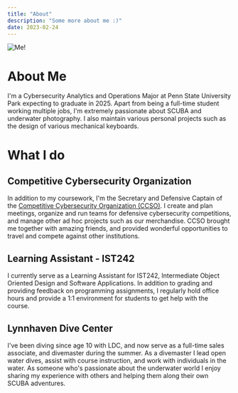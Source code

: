 ```yaml
---
title: "About"
description: "Some more about me :)"
date: 2023-02-24
---
```

![Me!](homepage.jpg)
# About Me
I'm a Cybersecurity Analytics and Operations Major at Penn State University Park expecting to graduate in 2025. Apart from being a full-time student working multiple jobs, I'm extremely passionate about SCUBA and underwater photography. I also maintain various personal projects such as the design of various mechanical keyboards.

# What I do

## Competitive Cybersecurity Organization
In addition to my coursework, I'm the Secretary and Defensive Captain of the [Competitive Cybersecurity Organization (CCSO)](https://ccso.psu.edu/). I create and plan meetings, organize and run teams for defensive cybersecurity competitions, and manage other ad hoc projects such as our merchandise. CCSO brought me together with amazing friends, and provided wonderful opportunities to travel and compete against other institutions.

## Learning Assistant - IST242
I currently serve as a Learning Assistant for IST242, Intermediate Object Oriented Design and Software Applications. In addition to grading and providing feedback on programming assignments, I regularly hold office hours and provide a 1:1 environment for students to get help with the course.

## Lynnhaven Dive Center
I've been diving since age 10 with LDC, and now serve as a full-time sales associate, and divemaster during the summer. As a divemaster I lead open water dives, assist with course instruction, and work with individuals in the water. As someone who's passionate about the underwater world I enjoy sharing my experience with others and helping them along their own SCUBA adventures.